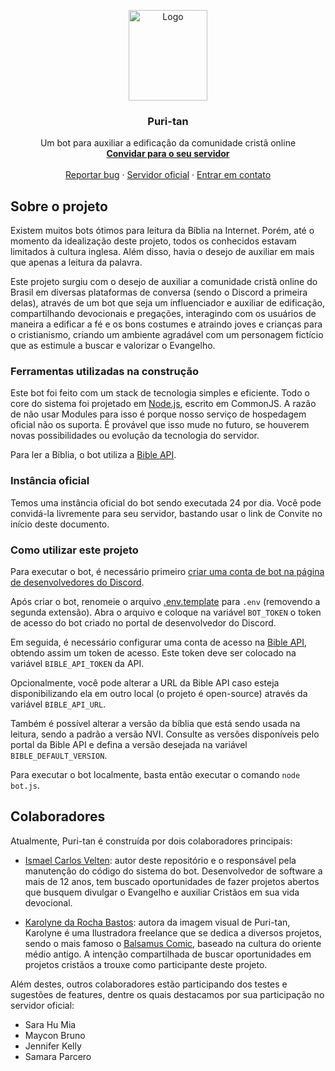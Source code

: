 <p align="center">
  <a href="https://github.com/puri-tan/puri-tan-discord">
    <img src="https://res.cloudinary.com/puri-tan/image/upload/v1614533501/puri-tan-chibi-02.png" alt="Logo" width="126" height="145">
  </a>

  <h3 align="center">Puri-tan</h3>

  <p align="center">
    Um bot para auxiliar a edificação da comunidade cristã online
    <br />
    <a href="https://discord.com/api/oauth2/authorize?client_id=808023709948182619&permissions=8&scope=bot"><strong>Convidar para o seu servidor</strong></a>
    <br />
    <br />
    <a href="https://github.com/puri-tan/puri-tan-discord/issues">Reportar bug</a>
    ·
    <a href="https://discord.gg/9Qbm7Rbjky">Servidor oficial</a>
    ·
    <a href="mailto:ismaelcarlosvelten@gmail.com">Entrar em contato</a>
  </p>
</p>

## Sobre o projeto

Existem muitos bots ótimos para leitura da Bíblia na Internet. Porém, até o momento da idealização deste projeto, todos os conhecidos estavam limitados à cultura inglesa. Além disso, havia o desejo de auxiliar em mais que apenas a leitura da palavra.

Este projeto surgiu com o desejo de auxiliar a comunidade cristã online do Brasil em diversas plataformas de conversa (sendo o Discord a primeira delas), através de um bot que seja um influenciador e auxiliar de edificação, compartilhando devocionais e pregações, interagindo com os usuários de maneira a edificar a fé e os bons costumes e atraindo joves e crianças para o cristianismo, criando um ambiente agradável com um personagem fictício que as estimule a buscar e valorizar o Evangelho.

### Ferramentas utilizadas na construção

Este bot foi feito com um stack de tecnologia simples e eficiente. Todo o core do sistema foi projetado em [Node.js](https://nodejs.org/en/), escrito em CommonJS. A razão de não usar Modules para isso é porque nosso serviço de hospedagem oficial não os suporta. É provável que isso mude no futuro, se houverem novas possibilidades ou evolução da tecnologia do servidor.

Para ler a Bíblia, o bot utiliza a [Bible API](https://bibleapi.co/).

### Instância oficial

Temos uma instância oficial do bot sendo executada 24 por dia. Você pode convidá-la livremente para seu servidor, bastando usar o link de Convite no início deste documento.

### Como utilizar este projeto

Para executar o bot, é necessário primeiro [criar uma conta de bot na página de desenvolvedores do Discord](https://discord.com/developers/docs/intro#bots-and-apps).

Após criar o bot, renomeie o arquivo [.env.template](.env.template) para `.env` (removendo a segunda extensão). Abra o arquivo e coloque na variável `BOT_TOKEN` o token de acesso do bot criado no portal de desenvolvedor do Discord.

Em seguida, é necessário configurar uma conta de acesso na [Bible API](https://bibleapi.co/), obtendo assim um token de acesso. Este token deve ser colocado na variável `BIBLE_API_TOKEN` da API.

Opcionalmente, você pode alterar a URL da Bible API caso esteja disponibilizando ela em outro local (o projeto é open-source) através da variável `BIBLE_API_URL`.

Também é possível alterar a versão da bíblia que está sendo usada na leitura, sendo a padrão a versão NVI. Consulte as versões disponíveis pelo portal da Bible API e defina a versão desejada na variável `BIBLE_DEFAULT_VERSION`.

Para executar o bot localmente, basta então executar o comando `node bot.js`.

## Colaboradores

Atualmente, Puri-tan é construída por dois colaboradores principais:

* [Ismael Carlos Velten](https://github.com/ivelten): autor deste repositório e o responsável pela manutenção do código do sistema do bot. Desenvolvedor de software a mais de 12 anos, tem buscado oportunidades de fazer projetos abertos que busquem divulgar o Evangelho e auxiliar Cristãos em sua vida devocional.

* [Karolyne da Rocha Bastos](https://karolynerocha.carrd.co/): autora da imagem visual de Puri-tan, Karolyne é uma Ilustradora freelance que  se dedica a diversos projetos, sendo o mais famoso o [Balsamus Comic](https://balsamuscomic.carrd.co/), baseado na cultura do oriente médio antigo. A intenção compartilhada de buscar oportunidades em projetos cristãos a trouxe como participante deste projeto.

Além destes, outros colaboradores estão participando dos testes e sugestões de features, dentre os quais destacamos por sua participação no servidor oficial:

* Sara Hu Mia
* Maycon Bruno
* Jennifer Kelly
* Samara Parcero
